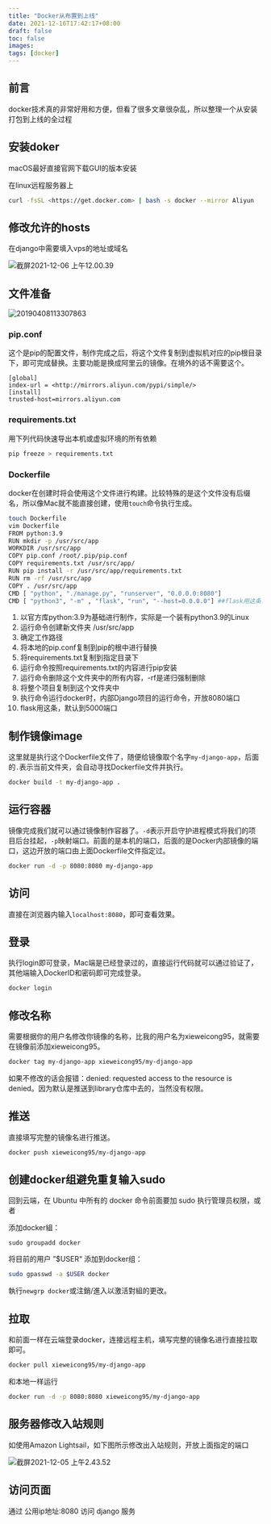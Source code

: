 ```yaml
---
title: "Docker从布置到上线"
date: 2021-12-16T17:42:17+08:00
draft: false
toc: false
images:
tags: [docker]
---
```


## 前言

docker技术真的非常好用和方便，但看了很多文章很杂乱，所以整理一个从安装打包到上线的全过程

## 安装doker

macOS最好直接官网下载GUI的版本安装

在linux远程服务器上

```bash
curl -fsSL <https://get.docker.com> | bash -s docker --mirror Aliyun
```

## 修改允许的hosts

在django中需要填入vps的地址或域名

![截屏2021-12-06 上午12.00.39](https://tva1.sinaimg.cn/large/008i3skNgy1gxftfjahojj316w0oan1z.jpg)

## 文件准备

![20190408113307863](https://tva1.sinaimg.cn/large/008i3skNgy1gxftfsckyij30gy0ak74w.jpg)

### **pip.conf**

这个是pip的配置文件，制作完成之后，将这个文件复制到虚拟机对应的pip根目录下，即可完成替换。主要功能是换成阿里云的镜像。在境外的话不需要这个。

```
[global]
index-url = <http://mirrors.aliyun.com/pypi/simple/>
[install]
trusted-host=mirrors.aliyun.com
```

### **requirements.txt**

用下列代码快速导出本机或虚拟环境的所有依赖

```bash
pip freeze > requirements.txt
```

### **Dockerfile**

docker在创建时将会使用这个文件进行构建。比较特殊的是这个文件没有后缀名，所以像Mac就不能直接创建，使用`touch`命令执行生成。

```bash
touch Dockerfile
vim Dockerfile
FROM python:3.9
RUN mkdir -p /usr/src/app
WORKDIR /usr/src/app
COPY pip.conf /root/.pip/pip.conf
COPY requirements.txt /usr/src/app/
RUN pip install -r /usr/src/app/requirements.txt
RUN rm -rf /usr/src/app
COPY . /usr/src/app
CMD [ "python", "./manage.py", "runserver", "0.0.0.0:8080"]
CMD [ "python3", "-m" , "flask", "run", "--host=0.0.0.0"] ##flask用这条，默认到5000端口
```

1. 以官方库python:3.9为基础进行制作，实际是一个装有python3.9的Linux
2. 运行命令创建新文件夹 /usr/src/app
3. 确定工作路径
4. 将本地的pip.conf复制到pip的根中进行替换
5. 将requirements.txt复制到指定目录下
6. 运行命令按照requirements.txt的内容进行pip安装
7. 运行命令删除这个文件夹中的所有内容，-rf是递归强制删除
8. 将整个项目复制到这个文件夹中
9. 执行命令运行docker时，内部Django项目的运行命令，开放8080端口
10. flask用这条，默认到5000端口

## **制作镜像image**

这里就是执行这个Dockerfile文件了，随便给镜像取个名字`my-django-app`，后面的`.`表示当前文件夹，会自动寻找Dockerfile文件并执行。

```bash
docker build -t my-django-app .
```

## **运行容器**

镜像完成我们就可以通过镜像制作容器了。`-d`表示开启守护进程模式将我们的项目后台挂起，`-p`映射端口。前面的是本机的端口，后面的是Docker内部镜像的端口，这边开放的端口由上面Dockerfile文件指定过。

```bash
docker run -d -p 8080:8080 my-django-app
```

## **访问**

直接在浏览器内输入`localhost:8080`，即可查看效果。

## 登录

执行login即可登录，Mac端是已经登录过的，直接运行代码就可以通过验证了，其他端输入DockerID和密码即可完成登录。

```bash
docker login
```

## 修改名称

需要根据你的用户名修改你镜像的名称，比我的用户名为xieweicong95，就需要在镜像前添加xieweicong95。

```bash
docker tag my-django-app xieweicong95/my-django-app
```

如果不修改的话会报错：denied: requested access to the resource is denied。因为默认是推送到library仓库中去的，当然没有权限。

## 推送

直接填写完整的镜像名进行推送。

```bash
docker push xieweicong95/my-django-app
```

## 创建docker组避免重复输入sudo

回到云端，在 Ubuntu 中所有的 docker 命令前面要加 sudo 执行管理员权限，或者

添加docker組：

```
sudo groupadd docker
```

将目前的用户 ”$USER“ 添加到docker组：

```bash
sudo gpasswd -a $USER docker
```

執行`newgrp docker`或注銷/進入以激活對組的更改。

## **拉取**

和前面一样在云端登录docker，连接远程主机，填写完整的镜像名进行直接拉取即可。

```bash
docker pull xieweicong95/my-django-app
```

和本地一样运行

```bash
docker run -d -p 8080:8080 xieweicong95/my-django-app
```

## 服务器修改入站规则

如使用Amazon Lightsail，如下图所示修改出入站规则，开放上面指定的端口

![截屏2021-12-05 上午2.43.52](https://tva1.sinaimg.cn/large/008i3skNgy1gxftfxi7eaj315y0i6mzd.jpg)

## 访问页面

通过 公用ip地址:8080 访问 django 服务
